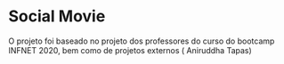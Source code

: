 # Social Movie

O projeto foi baseado no projeto dos professores do curso do bootcamp INFNET 2020, bem como de projetos externos (
Aniruddha Tapas)


